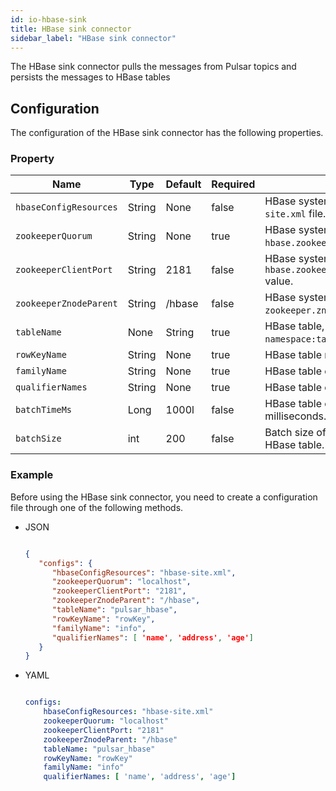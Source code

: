 ```yaml
---
id: io-hbase-sink
title: HBase sink connector
sidebar_label: "HBase sink connector"
---
```


The HBase sink connector pulls the messages from Pulsar topics 
and persists the messages to HBase tables

## Configuration

The configuration of the HBase sink connector has the following properties.

### Property

| Name | Type|Default | Required | Description |
|------|---------|----------|-------------|---
| `hbaseConfigResources` | String|None | false | HBase system configuration `hbase-site.xml` file. |
| `zookeeperQuorum` | String|None | true | HBase system configuration about `hbase.zookeeper.quorum` value. |
| `zookeeperClientPort` | String|2181 | false | HBase system configuration about `hbase.zookeeper.property.clientPort` value. |
| `zookeeperZnodeParent` | String|/hbase | false | HBase system configuration about `zookeeper.znode.parent` value. |
| `tableName` | None |String | true | HBase table, the value is `namespace:tableName`. |
| `rowKeyName` | String|None | true | HBase table rowkey name. |
| `familyName` | String|None | true | HBase table column family name. |
| `qualifierNames` |String| None | true | HBase table column qualifier names. |
| `batchTimeMs` | Long|1000l| false | HBase table operation timeout in milliseconds. |
| `batchSize` | int|200| false | Batch size of updates made to the HBase table. |

### Example

Before using the HBase sink connector, you need to create a configuration file through one of the following methods.

* JSON 

  ```json
  
  {
     "configs": {
        "hbaseConfigResources": "hbase-site.xml",
        "zookeeperQuorum": "localhost",
        "zookeeperClientPort": "2181",
        "zookeeperZnodeParent": "/hbase",
        "tableName": "pulsar_hbase",
        "rowKeyName": "rowKey",
        "familyName": "info",
        "qualifierNames": [ 'name', 'address', 'age']
     }
  }
  
  ```

* YAML

  ```yaml
  
  configs:
      hbaseConfigResources: "hbase-site.xml"
      zookeeperQuorum: "localhost"
      zookeeperClientPort: "2181"
      zookeeperZnodeParent: "/hbase"
      tableName: "pulsar_hbase"
      rowKeyName: "rowKey"
      familyName: "info"
      qualifierNames: [ 'name', 'address', 'age']
  
  ```

  
